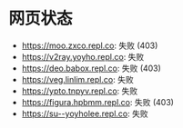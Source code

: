# 网页状态
- https://moo.zxco.repl.co: 失败 (403)
- https://v2ray.yoyho.repl.co: 失败
- https://deo.babox.repl.co: 失败 (403)
- https://veg.linlim.repl.co: 失败
- https://ypto.tnpyv.repl.co: 失败
- https://figura.hpbmm.repl.co: 失败 (403)
- https://su--yoyholee.repl.co: 失败
